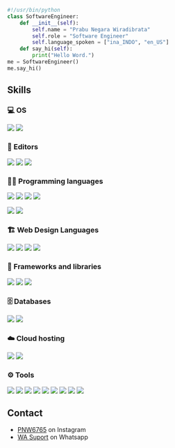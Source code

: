 ```python
#!/usr/bin/python
class SoftwareEngineer:
    def __init__(self):
        self.name = "Prabu Negara Wiradibrata"
        self.role = "Software Engineer"
        self.language_spoken = ["ina_INDO", "en_US"]
    def say_hi(self):
        print("Hello Word.")
me = SoftwareEngineer()
me.say_hi()
```


## Skills
### 💻 OS
![](https://img.shields.io/badge/Ubuntu-E95420.svg?logo=Ubuntu&logoColor=black)
![](https://img.shields.io/badge/Windows-0078D6.svg?logo=Windows&logoColor=black)

### 📝 Editors
![](https://img.shields.io/badge/Visual%20Studio%20Code-0078d7.svg?logo=visual-studio-code&logoColor=white)
![](https://img.shields.io/badge/Visual%20Studio-5C2D91.svg?logo=visualstudio&logoColor=white)
![](https://img.shields.io/badge/Notion-000000.svg?logo=notion&logoColor=white)

### 👨‍💻 Programming languages
![](https://img.shields.io/badge/JavaScript-F7DF1E.svg?logo=javascript&logoColor=black)
![](https://img.shields.io/badge/Python-31A8FF.svg?logo=python&logoColor=white)
![](https://img.shields.io/badge/C-A8B9CC.svg?logo=C&logoColor=white)
![](https://custom-icon-badges.herokuapp.com/badge/C++-00599C.svg?logo=cpp2&logoColor=white)

![](https://img.shields.io/badge/PowerShell-5391FE.svg?logo=powershell&logoColor=white)
![](https://img.shields.io/badge/Bash-121011.svg?logo=gnu-bash&logoColor=white)

### 🏗️ Web Design Languages
![](https://img.shields.io/badge/HTML-E34F26.svg?logo=html5&logoColor=white)
![](https://img.shields.io/badge/CSS-1572B6.svg?logo=css3&logoColor=white)
![](https://img.shields.io/badge/Sass-CC6699.svg?logo=sass&logoColor=white)
![](https://img.shields.io/badge/Bootstrap-7952B3.svg?logo=bootstrap&logoColor=white)


### 🧰 Frameworks and libraries
![](https://img.shields.io/badge/Node.js-43853D.svg?logo=node.js&logoColor=white)
![](https://img.shields.io/badge/Discord.js-512BD4.svg?logo=Discord&logoColor=white)
![](https://img.shields.io/badge/Telegraf.js-26A5E4.svg?logo=Telegram&logoColor=white)


### 🗄️ Databases 
![](https://img.shields.io/badge/MySQL-4479A1.svg?logo=mysql&logoColor=white)
![](https://img.shields.io/badge/SQLite-003B57.svg?logo=SQLite&logoColor=white)

### ☁️ Cloud hosting
![](https://img.shields.io/badge/DigitalOcean-0080FF.svg?logo=DigitalOcean&logoColor=white)
![](https://img.shields.io/badge/RaspberryPi-A22846.svg?logo=RaspberryPi&logoColor=white)

### ⚙️ Tools
![](https://img.shields.io/badge/Terminal-4D4D4D.svg?logo=WindowsTerminal&logoColor=white)
![](https://img.shields.io/badge/Git-F05032.svg?logo=Git&logoColor=white")
![](https://img.shields.io/badge/Stack%20Overflow-F58025?logo=stackoverflow&logoColor=white)
![](https://img.shields.io/badge/AnyDesk-EF443B?logo=AnyDesk&logoColor=white)
![](https://img.shields.io/badge/WireGuard-88171A?logo=WireGuard&logoColor=white)
![](https://img.shields.io/badge/VirtualBox-183A61?logo=VirtualBox&logoColor=white)
![](https://img.shields.io/badge/npm-CB3837?logo=npm&logoColor=white)
![](https://img.shields.io/badge/Nodemon-76D04B?logo=Nodemon&logoColor=white)
![](https://img.shields.io/badge/PyPI-3775A9?logo=PyPI&logoColor=white)


## Contact
- [PNW6765](https://www.instagram.com/pnw765/) on Instagram
- [WA Suport](https://wa.me/087862740166) on Whatsapp

